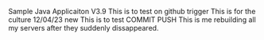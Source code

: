 Sample Java Applicaiton V3.9
This is to test on github trigger
This is for the culture 12/04/23 new
This is to test COMMIT PUSH
This is me rebuilding all my servers after they suddenly dissappeared.